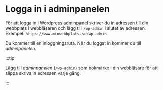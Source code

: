 # Logga in i adminpanelen

För att logga in i Wordpress adminpanel skriver du in adressen till din webbplats i webbläsaren och lägg till `/wp-admin` i slutet av adressen. Exempel: `https://www.minwebbplats.se/wp-admin`

Du kommer till en inloggningsruta. När du loggat in kommer du till _adminpanelen_.

:::tip

Lägg till _adminpanelen_ (`/wp-admin`) som bokmärke i din webbläsare för att slippa skriva in adressen varje gång.

:::

